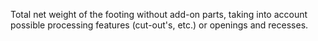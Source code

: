 ﻿Total net weight of the footing without add-on parts, taking into account possible processing features (cut-out's, etc.) or openings and recesses.